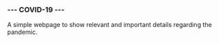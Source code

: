 ###  --- COVID-19 ---
A simple webpage to show relevant and important details regarding the pandemic.

